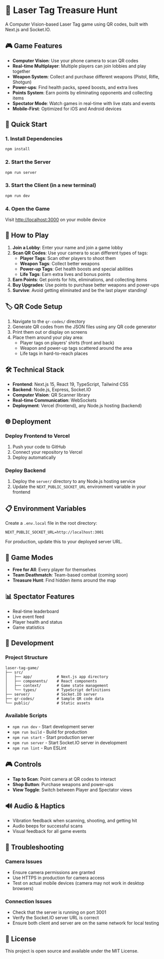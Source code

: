 # 🎯 Laser Tag Treasure Hunt

A Computer Vision-based Laser Tag game using QR codes, built with Next.js and Socket.IO.

## 🎮 Game Features

- **Computer Vision**: Use your phone camera to scan QR codes
- **Real-time Multiplayer**: Multiple players can join lobbies and play together
- **Weapon System**: Collect and purchase different weapons (Pistol, Rifle, Shotgun)
- **Power-ups**: Find health packs, speed boosts, and extra lives
- **Points System**: Earn points by eliminating opponents and collecting items
- **Spectator Mode**: Watch games in real-time with live stats and events
- **Mobile-First**: Optimized for iOS and Android devices

## 🚀 Quick Start

### 1. Install Dependencies
```bash
npm install
```

### 2. Start the Server
```bash
npm run server
```

### 3. Start the Client (in a new terminal)
```bash
npm run dev
```

### 4. Open the Game
Visit [http://localhost:3000](http://localhost:3000) on your mobile device

## 📱 How to Play

1. **Join a Lobby**: Enter your name and join a game lobby
2. **Scan QR Codes**: Use your camera to scan different types of tags:
   - **Player Tags**: Scan other players to shoot them
   - **Weapon Tags**: Collect better weapons
   - **Power-up Tags**: Get health boosts and special abilities
   - **Life Tags**: Earn extra lives and bonus points
3. **Earn Points**: Get points for hits, eliminations, and collecting items
4. **Buy Upgrades**: Use points to purchase better weapons and power-ups
5. **Survive**: Avoid getting eliminated and be the last player standing!

## 🏷️ QR Code Setup

1. Navigate to the `qr-codes/` directory
2. Generate QR codes from the JSON files using any QR code generator
3. Print them out or display on screens
4. Place them around your play area:
   - Player tags on players' shirts (front and back)
   - Weapon and power-up tags scattered around the area
   - Life tags in hard-to-reach places

## 🛠️ Technical Stack

- **Frontend**: Next.js 15, React 19, TypeScript, Tailwind CSS
- **Backend**: Node.js, Express, Socket.IO
- **Computer Vision**: QR Scanner library
- **Real-time Communication**: WebSockets
- **Deployment**: Vercel (frontend), any Node.js hosting (backend)

## 🌐 Deployment

### Deploy Frontend to Vercel
1. Push your code to GitHub
2. Connect your repository to Vercel
3. Deploy automatically

### Deploy Backend
1. Deploy the `server/` directory to any Node.js hosting service
2. Update the `NEXT_PUBLIC_SOCKET_URL` environment variable in your frontend

## 📋 Environment Variables

Create a `.env.local` file in the root directory:
```
NEXT_PUBLIC_SOCKET_URL=http://localhost:3001
```

For production, update this to your deployed server URL.

## 🎯 Game Modes

- **Free for All**: Every player for themselves
- **Team Deathmatch**: Team-based combat (coming soon)
- **Treasure Hunt**: Find hidden items around the map

## 📊 Spectator Features

- Real-time leaderboard
- Live event feed
- Player health and status
- Game statistics

## 🔧 Development

### Project Structure
```
laser-tag-game/
├── src/
│   ├── app/           # Next.js app directory
│   ├── components/    # React components
│   ├── context/       # Game state management
│   └── types/         # TypeScript definitions
├── server/            # Socket.IO server
├── qr-codes/          # Sample QR code data
└── public/            # Static assets
```

### Available Scripts
- `npm run dev` - Start development server
- `npm run build` - Build for production
- `npm run start` - Start production server
- `npm run server` - Start Socket.IO server in development
- `npm run lint` - Run ESLint

## 🎮 Controls

- **Tap to Scan**: Point camera at QR codes to interact
- **Shop Button**: Purchase weapons and power-ups
- **View Toggle**: Switch between Player and Spectator views

## 🔊 Audio & Haptics

- Vibration feedback when scanning, shooting, and getting hit
- Audio beeps for successful scans
- Visual feedback for all game events

## 🐛 Troubleshooting

### Camera Issues
- Ensure camera permissions are granted
- Use HTTPS in production for camera access
- Test on actual mobile devices (camera may not work in desktop browsers)

### Connection Issues
- Check that the server is running on port 3001
- Verify the Socket.IO server URL is correct
- Ensure both client and server are on the same network for local testing

## 📄 License

This project is open source and available under the MIT License.
